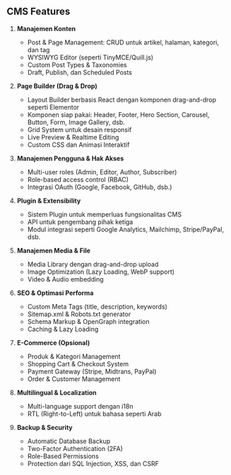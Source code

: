 ## CMS Features

1.  **Manajemen Konten**

    *   Post & Page Management: CRUD untuk artikel, halaman, kategori, dan tag
    *   WYSIWYG Editor (seperti TinyMCE/Quill.js)
    *   Custom Post Types & Taxonomies
    *   Draft, Publish, dan Scheduled Posts

2.  **Page Builder (Drag & Drop)**

    *   Layout Builder berbasis React dengan komponen drag-and-drop seperti Elementor
    *   Komponen siap pakai: Header, Footer, Hero Section, Carousel, Button, Form, Image Gallery, dsb.
    *   Grid System untuk desain responsif
    *   Live Preview & Realtime Editing
    *   Custom CSS dan Animasi Interaktif

3.  **Manajemen Pengguna & Hak Akses**

    *   Multi-user roles (Admin, Editor, Author, Subscriber)
    *   Role-based access control (RBAC)
    *   Integrasi OAuth (Google, Facebook, GitHub, dsb.)

4.  **Plugin & Extensibility**

    *   Sistem Plugin untuk memperluas fungsionalitas CMS
    *   API untuk pengembang pihak ketiga
    *   Modul integrasi seperti Google Analytics, Mailchimp, Stripe/PayPal, dsb.

5.  **Manajemen Media & File**

    *   Media Library dengan drag-and-drop upload
    *   Image Optimization (Lazy Loading, WebP support)
    *   Video & Audio embedding

6.  **SEO & Optimasi Performa**

    *   Custom Meta Tags (title, description, keywords)
    *   Sitemap.xml & Robots.txt generator
    *   Schema Markup & OpenGraph integration
    *   Caching & Lazy Loading

7.  **E-Commerce (Opsional)**

    *   Produk & Kategori Management
    *   Shopping Cart & Checkout System
    *   Payment Gateway (Stripe, Midtrans, PayPal)
    *   Order & Customer Management

8.  **Multilingual & Localization**

    *   Multi-language support dengan i18n
    *   RTL (Right-to-Left) untuk bahasa seperti Arab

9.  **Backup & Security**

    *   Automatic Database Backup
    *   Two-Factor Authentication (2FA)
    *   Role-Based Permissions
    *   Protection dari SQL Injection, XSS, dan CSRF